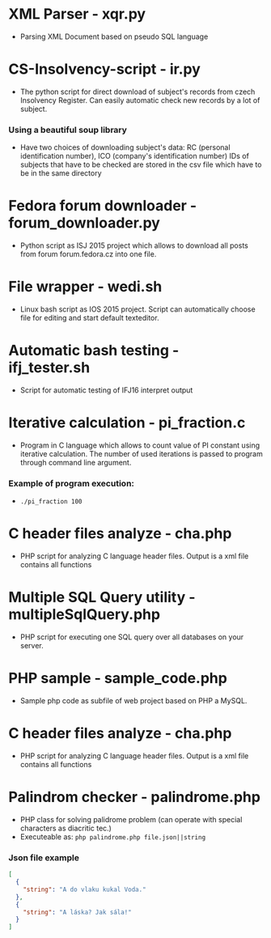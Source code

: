# XML Parser - xqr.py
- Parsing XML Document based on pseudo SQL language

# CS-Insolvency-script - ir.py
- The python script for direct download of subject's records from czech Insolvency Register. Can easily automatic check new records by a lot of subject.

### Using a beautiful soup library
- Have two choices of downloading subject's data: RC (personal identification number), ICO (company's identification number) IDs of subjects that have to be checked are stored in the csv file which have to be in the same directory

# Fedora forum downloader - forum_downloader.py
- Python script as ISJ 2015 project which allows to download all posts from forum forum.fedora.cz into one file.

# File wrapper - wedi.sh
- Linux bash script as IOS 2015 project. Script can automatically choose file for editing and start default texteditor.

# Automatic bash testing - ifj_tester.sh
- Script for automatic testing of IFJ16 interpret output

# Iterative calculation - pi_fraction.c
- Program in C language which allows to count value of PI constant using iterative calculation. The number of used iterations is passed to program through command line argument.

### Example of program execution:
  - `./pi_fraction 100`

# C header files analyze - cha.php
- PHP script for analyzing C language header files. Output is a xml file contains all functions

# Multiple SQL Query utility - multipleSqlQuery.php
- PHP script for executing one SQL query over all databases on your server.

# PHP sample - sample_code.php
- Sample php code as subfile of web project based on PHP a MySQL.

# C header files analyze - cha.php
- PHP script for analyzing C language header files. Output is a xml file contains all functions

# Palindrom checker - palindrome.php
- PHP class for solving palidrome problem (can operate with special characters as diacritic tec.)
- Executeable as: `php palindrome.php file.json||string`

### Json file example
``` json
[
  {
    "string": "A do vlaku kukal Voda."
  },
  {
    "string": "A láska? Jak sála!"
  }
]
```

